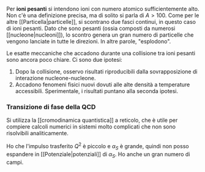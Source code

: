Per **ioni pesanti** si intendono ioni con numero atomico sufficientemente alto. Non c'è una definizione precisa, ma di solito si parla di $A>100$. Come per le altre [[Particella|particelle]], si scontrano due fasci continui, in questo caso di ioni pesanti. Dato che sono pesanti (ossia composti da numerosi [[nucleone|nucleoni]]), lo scontro genera un gran numero di particelle che vengono lanciate in tutte le direzioni. In altre parole, "esplodono".

Le esatte meccaniche che accadono durante una collisione tra ioni pesanti sono ancora poco chiare. Ci sono due ipotesi:
1. Dopo la collisione, osservo risultati riproducibili dalla sovrapposizione di interazione nucleone-nucleone.
2. Accadono fenomeni fisici nuovi dovuti alle alte densità a temperature accessibili.
Sperimentale, i risultati puntano alla seconda ipotesi.
### Transizione di fase della QCD
Si utilizza la [[cromodinamica quantistica]] a reticolo, che è utile per compiere calcoli numerici in sistemi molto complicati che non sono risolvibili analiticamente.

Ho che l'impulso trasferito $Q^{2}$ è piccolo e $\alpha_{S}$ è grande, quindi non posso espandere in [[Potenziale|potenziali]] di $\alpha_{S}$. Ho anche un gran numero di campi.